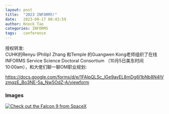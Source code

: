 ```yaml
---
layout: post
title:  "2023 INFORMS!"
date:   2023-09-17 08:43:59
author: Knock Tao
categories: INFORMS
tags:	conference
---
```


授权转发:  
CUHK的Renyu (Philip) Zhang 和Temple 的Guangwen Kong老师组织了在线INFORMS Service Science Doctoral Consortium （10月5日美东时间10:00am），和大佬们聊一聊OM职业规划:

https://docs.google.com/forms/d/e/1FAIpQLSc_lGe9avEL8mDg6l1bNb8N4IVzmqzE_Bo3NE-5a_Nw5OdZ-A/viewform




### Images


<a href="//knocktao.github.io/assets/posts_img/informs.png" data-lightbox="falcon9-large" data-title="Check out the Falcon 9 from SpaceX">
  <img src="//knocktao.github.io/assets/posts_img/informs.png" title="Check out the Falcon 9 from SpaceX">
</a>


<script>
window.tooltips = window.tooltips || []
window.tooltips.push(['#someId', { content: "This is the text of the tooltip!" }])
window.tooltips.push(['#someOtherId', { content: "{% include tooltips/example.html %}", placement: "right" }])
</script>
